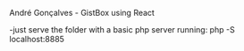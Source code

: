 André Gonçalves - GistBox using React

-just serve the folder with a basic php server running: php -S localhost:8885
